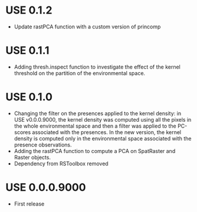 # USE 0.1.2
* Update rastPCA function with a custom version of princomp

# USE 0.1.1
* Adding thresh.inspect function to investigate the effect of the kernel threshold on the partition of the environmental space. 

# USE 0.1.0
* Changing the filter on the presences applied to the kernel density: in USE v0.0.0.9000, the kernel density was computed using all the pixels in the whole environmental space and then a filter was applied to the PC-scores associated with the presences. In the new version, the kernel density is computed only in the environmental space associated with the presence observations. 
* Adding the rastPCA function to compute a PCA on SpatRaster and Raster objects. 
* Dependency from RSToolbox removed

# USE 0.0.0.9000
* First release 
